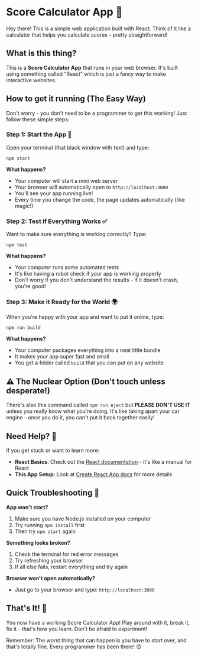 # Score Calculator App 🧮

Hey there! This is a simple web application built with React. Think of it like a calculator that helps you calculate scores - pretty straightforward!

## What is this thing?

This is a **Score Calculator App** that runs in your web browser. It's built using something called "React" which is just a fancy way to make interactive websites.

## How to get it running (The Easy Way)

Don't worry - you don't need to be a programmer to get this working! Just follow these simple steps:

### Step 1: Start the App 🚀
Open your terminal (that black window with text) and type:
```
npm start
```

**What happens?** 
- Your computer will start a mini web server
- Your browser will automatically open to `http://localhost:3000`
- You'll see your app running live!
- Every time you change the code, the page updates automatically (like magic!)

### Step 2: Test if Everything Works ✅
Want to make sure everything is working correctly? Type:
```
npm test
```

**What happens?**
- Your computer runs some automated tests
- It's like having a robot check if your app is working properly
- Don't worry if you don't understand the results - if it doesn't crash, you're good!

### Step 3: Make it Ready for the World 🌍
When you're happy with your app and want to put it online, type:
```
npm run build
```

**What happens?**
- Your computer packages everything into a neat little bundle
- It makes your app super fast and small
- You get a folder called `build` that you can put on any website

## ⚠️ The Nuclear Option (Don't touch unless desperate!)

There's also this command called `npm run eject` but **PLEASE DON'T USE IT** unless you really know what you're doing. It's like taking apart your car engine - once you do it, you can't put it back together easily!

## Need Help? 🤔

If you get stuck or want to learn more:

- **React Basics**: Check out the [React documentation](https://reactjs.org/) - it's like a manual for React
- **This App Setup**: Look at [Create React App docs](https://facebook.github.io/create-react-app/docs/getting-started) for more details

## Quick Troubleshooting 🔧

**App won't start?**
1. Make sure you have Node.js installed on your computer
2. Try running `npm install` first
3. Then try `npm start` again

**Something looks broken?**
1. Check the terminal for red error messages
2. Try refreshing your browser
3. If all else fails, restart everything and try again

**Browser won't open automatically?**
- Just go to your browser and type: `http://localhost:3000`

## That's It! 🎉

You now have a working Score Calculator App! Play around with it, break it, fix it - that's how you learn. Don't be afraid to experiment!

Remember: The worst thing that can happen is you have to start over, and that's totally fine. Every programmer has been there! 😊
